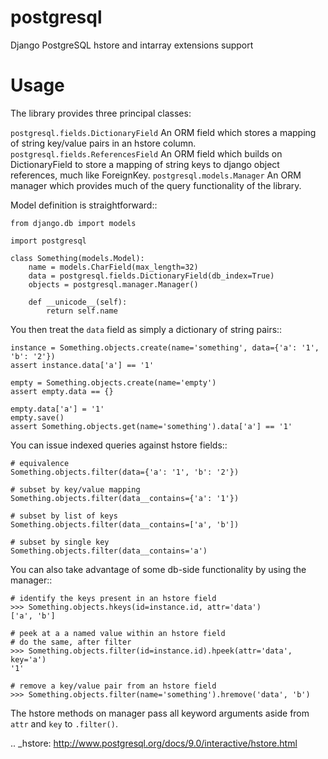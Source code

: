 postgresql
==========

Django PostgreSQL hstore and intarray extensions support

Usage
=====

The library provides three principal classes:

``postgresql.fields.DictionaryField``
    An ORM field which stores a mapping of string key/value pairs in an hstore column.
``postgresql.fields.ReferencesField``
    An ORM field which builds on DictionaryField to store a mapping of string keys to
    django object references, much like ForeignKey.
``postgresql.models.Manager``
    An ORM manager which provides much of the query functionality of the library.

Model definition is straightforward::

    from django.db import models

    import postgresql

    class Something(models.Model):
        name = models.CharField(max_length=32)
        data = postgresql.fields.DictionaryField(db_index=True)
        objects = postgresql.manager.Manager()

        def __unicode__(self):
            return self.name

You then treat the ``data`` field as simply a dictionary of string pairs::

    instance = Something.objects.create(name='something', data={'a': '1', 'b': '2'})
    assert instance.data['a'] == '1'

    empty = Something.objects.create(name='empty')
    assert empty.data == {}

    empty.data['a'] = '1'
    empty.save()
    assert Something.objects.get(name='something').data['a'] == '1'

You can issue indexed queries against hstore fields::

    # equivalence
    Something.objects.filter(data={'a': '1', 'b': '2'})

    # subset by key/value mapping
    Something.objects.filter(data__contains={'a': '1'})

    # subset by list of keys
    Something.objects.filter(data__contains=['a', 'b'])

    # subset by single key
    Something.objects.filter(data__contains='a')

You can also take advantage of some db-side functionality by using the manager::

    # identify the keys present in an hstore field
    >>> Something.objects.hkeys(id=instance.id, attr='data')
    ['a', 'b']

    # peek at a a named value within an hstore field
    # do the same, after filter
    >>> Something.objects.filter(id=instance.id).hpeek(attr='data', key='a')
    '1'

    # remove a key/value pair from an hstore field
    >>> Something.objects.filter(name='something').hremove('data', 'b')

The hstore methods on manager pass all keyword arguments aside from ``attr`` and ``key``
to ``.filter()``.

.. _hstore: http://www.postgresql.org/docs/9.0/interactive/hstore.html

